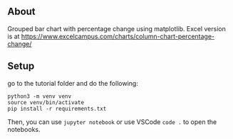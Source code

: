 ## About

Grouped bar chart with percentage change using matplotlib. Excel version is at https://www.excelcampus.com/charts/column-chart-percentage-change/

## Setup

go to the tutorial folder and do the following:

```
python3 -m venv venv
source venv/bin/activate
pip install -r requirements.txt
```
Then, you can use `jupyter notebook` or use VSCode `code .` to open the notebooks.


